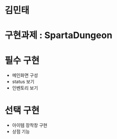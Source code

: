 # 김민태

# 구현과제 : SpartaDungeon

# 필수 구현
- 메인화면 구성
- status 보기
- 인벤토리 보기
# 선택 구현
- 아이템 장착창 구현
- 상점 기능
